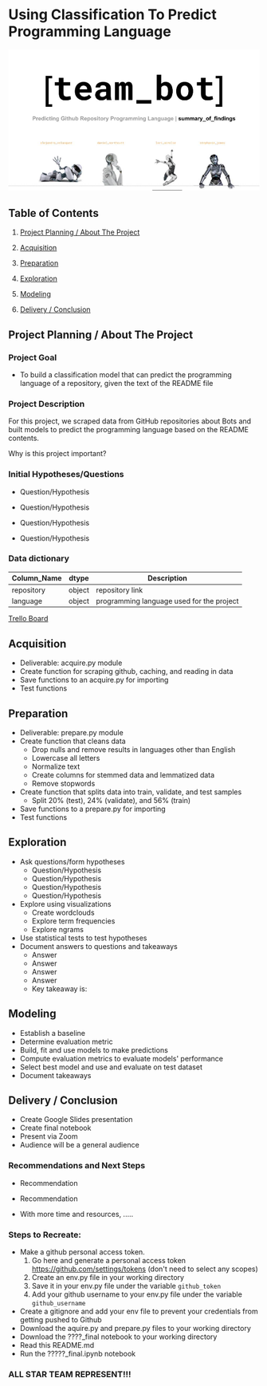 # Using Classification To Predict Programming Language

![Team Members: Alejandro Velasquez, Daniel Northcutt, Lori Ainslie, Stephanie Jones](header.jpg)

## Table of Contents

1. [Project Planning / About The Project](#project-planning--about-the-project)

2. [Acquisition](#acquisition)

3. [Preparation](#preparation)

4. [Exploration](#exploration)

5. [Modeling](#modeling)

6. [Delivery / Conclusion](#delivery--conclusion)

## Project Planning / About The Project

### Project Goal

* To build a classification model that can predict the programming language of a repository, given the text of the README file

### Project Description

For this project, we scraped data from GitHub repositories about Bots and built models to predict the programming language based on the README contents.

Why is this project important?

### Initial Hypotheses/Questions

* Question/Hypothesis

* Question/Hypothesis

* Question/Hypothesis

* Question/Hypothesis

### Data dictionary

|   Column_Name   | dtype | Description      |
|   -----------   | ----------- | ---------- |
| repository | object | repository link |
| language   | object | programming language used for the project  |

[Trello Board](https://trello.com/b/KFt1reNg/githublanguage-prediction)


## Acquisition

* Deliverable: acquire.py module
* Create function for scraping github, caching, and reading in data
* Save functions to an acquire.py for importing
* Test functions


## Preparation

* Deliverable: prepare.py module
* Create function that cleans data
  * Drop nulls and remove results in languages other than English
  * Lowercase all letters
  * Normalize text
  * Create columns for stemmed data and lemmatized data 
  * Remove stopwords
* Create function that splits data into train, validate, and test samples
  * Split 20% (test), 24% (validate), and 56% (train)
* Save functions to a prepare.py for importing
* Test functions

## Exploration

* Ask questions/form hypotheses
  * Question/Hypothesis
  * Question/Hypothesis
  * Question/Hypothesis
  * Question/Hypothesis
* Explore using visualizations
  * Create wordclouds
  * Explore term frequencies
  * Explore ngrams
* Use statistical tests to test hypotheses
* Document answers to questions and takeaways
  * Answer
  * Answer
  * Answer
  * Answer
  * Key takeaway is:

## Modeling

* Establish a baseline
* Determine evaluation metric
* Build, fit and use models to make predictions
* Compute evaluation metrics to evaluate models' performance
* Select best model and use and evaluate on test dataset
* Document takeaways

## Delivery / Conclusion

* Create Google Slides presentation
* Create final notebook
* Present via Zoom
* Audience will be a general audience

### Recommendations and Next Steps

* Recommendation
* Recommendation

* With more time and resources, .....

### Steps to Recreate:

* Make a github personal access token.
  1. Go here and generate a personal access token https://github.com/settings/tokens (don't need to select any scopes)
  2. Create an env.py file in your working directory 
  3. Save it in your env.py file under the variable `github_token`
  4. Add your github username to your env.py file under the variable `github_username`
* Create a gitignore and add your env file to prevent your credentials from getting pushed to Github
* Download the aquire.py and prepare.py files to your working directory
* Download the ????_final notebook to your working directory
* Read this README.md
* Run the ?????_final.ipynb notebook

### ALL STAR TEAM REPRESENT!!!
